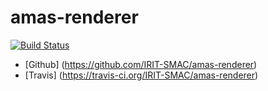 # amas-renderer
[![Build Status](https://travis-ci.org/IRIT-SMAC/amas-renderer.svg?branch=master)](https://travis-ci.org/IRIT-SMAC/amas-renderer)

- [Github] (https://github.com/IRIT-SMAC/amas-renderer)
- [Travis] (https://travis-ci.org/IRIT-SMAC/amas-renderer)